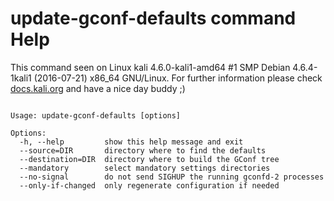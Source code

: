 # update-gconf-defaults command Help
 
 This command seen on Linux kali 4.6.0-kali1-amd64 #1 SMP Debian 4.6.4-1kali1 (2016-07-21) x86_64 GNU/Linux. For further information please check [docs.kali.org](docs.kali.org) and have a nice day buddy ;) 

~~~

Usage: update-gconf-defaults [options]

Options:
  -h, --help         show this help message and exit
  --source=DIR       directory where to find the defaults
  --destination=DIR  directory where to build the GConf tree
  --mandatory        select mandatory settings directories
  --no-signal        do not send SIGHUP the running gconfd-2 processes
  --only-if-changed  only regenerate configuration if needed

~~~
